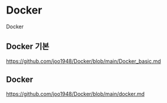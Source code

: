 # Docker
Docker 


## Docker 기본
https://github.com/joo1948/Docker/blob/main/Docker_basic.md

## Docker
https://github.com/joo1948/Docker/blob/main/docker.md

